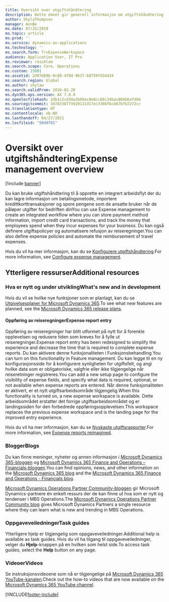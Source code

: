 ```yaml
---
title: Oversikt over utgiftshåndtering
description: Dette emnet gir generell informasjon om utgiftshåndtering og koblinger til flere ressurser. Du kan bruke utgiftshåndtering til å opprette en integrert arbeidsflyt der du kan lagre informasjon om betalingsmetode, importere kredittkorttransaksjoner og spore pengene som de ansatte bruker når de påløper utgifter for bedriften din
author: ShylaThompson
manager: AnnBe
ms.date: 07/25/2019
ms.topic: article
ms.prod: ''
ms.service: dynamics-ax-applications
ms.technology: ''
ms.search.form: TrvExpenseWorkspace
audience: Application User, IT Pro
ms.reviewer: roschlom
ms.search.scope: Core, Operations
ms.custom: 15001
ms.assetid: 2d97d69b-9c08-4f0d-9637-68759fd34d34
ms.search.region: Global
ms.author: shylaw
ms.search.validFrom: 2016-02-28
ms.dyn365.ops.version: AX 7.0.0
ms.openlocfilehash: 2db1c2cd34a2b99ac8e0cc88c34bac804bbafdb6
ms.sourcegitcommit: 3d78338773929121d17ec3386f6cb67bfb2272cc
ms.translationtype: HT
ms.contentlocale: nb-NO
ms.lasthandoff: 04/27/2021
ms.locfileid: "5949781"
---
```

# <a name="expense-management-overview"></a><span data-ttu-id="39298-104">Oversikt over utgiftshåndtering</span><span class="sxs-lookup"><span data-stu-id="39298-104">Expense management overview</span></span>

[!include [banner](../includes/banner.md)]

<span data-ttu-id="39298-105">Du kan bruke utgiftshåndtering til å opprette en integrert arbeidsflyt der du kan lagre informasjon om betalingsmetode, importere kredittkorttransaksjoner og spore pengene som de ansatte bruker når de påløper utgifter for bedriften din</span><span class="sxs-lookup"><span data-stu-id="39298-105">You can use Expense management to create an integrated workflow where you can store payment method information, import credit card transactions, and track the money that employees spend when they incur expenses for your business.</span></span> <span data-ttu-id="39298-106">Du kan også definere utgiftspolicyer og automatisere refusjon av reiseregninger.</span><span class="sxs-lookup"><span data-stu-id="39298-106">You can also define expense policies and automate the reimbursement of travel expenses.</span></span>

<span data-ttu-id="39298-107">Hvis du vil ha mer informasjon, kan du se [Konfigurere utgiftshåndtering](plan-expense-management.md).</span><span class="sxs-lookup"><span data-stu-id="39298-107">For more information, see [Configure expense management](plan-expense-management.md).</span></span>

## <a name="additional-resources"></a><span data-ttu-id="39298-108">Ytterligere ressurser</span><span class="sxs-lookup"><span data-stu-id="39298-108">Additional resources</span></span>

### <a name="whats-new-and-in-development"></a><span data-ttu-id="39298-109">Hva er nytt og under utvikling</span><span class="sxs-lookup"><span data-stu-id="39298-109">What's new and in development</span></span>

<span data-ttu-id="39298-110">Hvis du vil se hvilke nye funksjoner som er planlagt, kan du se [Utgivelsesplaner for Microsoft Dynamics 365](/dynamics365/release-plans/).</span><span class="sxs-lookup"><span data-stu-id="39298-110">To see what new features are planned, see the [Microsoft Dynamics 365 release plans](/dynamics365/release-plans/).</span></span>

#### <a name="expense-report-entry"></a><span data-ttu-id="39298-111">Oppføring av reiseregninger</span><span class="sxs-lookup"><span data-stu-id="39298-111">Expense report entry</span></span>

<span data-ttu-id="39298-112">Oppføring av reiseregninger har blitt utformet på nytt for å forenkle opplevelsen og redusere tiden som kreves for å fylle ut reiseregninger.</span><span class="sxs-lookup"><span data-stu-id="39298-112">Expense report entry has been redesigned to simplify the experience and decrease the time that is required to complete expense reports.</span></span> <span data-ttu-id="39298-113">Du kan aktivere denne funksjonaliteten i Funksjonsbehandling.</span><span class="sxs-lookup"><span data-stu-id="39298-113">You can turn on this functionality in Feature management.</span></span> <span data-ttu-id="39298-114">Du kan legge til en ny konfigurasjonsside for å konfigurere synligheten for utgiftsfelt, og angi hvilke data som er obligatoriske, valgfrie eller ikke tilgjengelige når reiseretninger registreres.</span><span class="sxs-lookup"><span data-stu-id="39298-114">You can add a new setup page to configure the visibility of expense fields, and specify what data is required, optional, or not available when expense reports are entered.</span></span> <span data-ttu-id="39298-115">Når denne funksjonaliteten er aktivert, er et nytt utgiftsarbeidsområde tilgjengelig.</span><span class="sxs-lookup"><span data-stu-id="39298-115">When this functionality is turned on, a new expense workspace is available.</span></span> <span data-ttu-id="39298-116">Dette arbeidsområdet erstatter det forrige utgiftsarbeidsområdet og er landingssiden for den forbedrede oppføringsopplevelsen.</span><span class="sxs-lookup"><span data-stu-id="39298-116">This workspace replaces the previous expense workspace and is the landing page for the improved entry experience.</span></span>

<span data-ttu-id="39298-117">Hvis du vil ha mer informasjon, kan du se [Nyskapte utgiftsrapporter](ExpenseWorkspaceNew.md).</span><span class="sxs-lookup"><span data-stu-id="39298-117">For more information, see [Expense reports reimagined](ExpenseWorkspaceNew.md).</span></span>

### <a name="blogs"></a><span data-ttu-id="39298-118">Blogger</span><span class="sxs-lookup"><span data-stu-id="39298-118">Blogs</span></span>

<span data-ttu-id="39298-119">Du kan finne meninger, nyheter og annen informasjon i [Microsoft Dynamics 365-bloggen](https://community.dynamics.com/b/msftdynamicsblog?c=Enterprise) og [Microsoft Dynamics 365 Finance and Operations – Financials-bloggen](https://community.dynamics.com/365/financeandoperations/b/financials).</span><span class="sxs-lookup"><span data-stu-id="39298-119">You can find opinions, news, and other information on the [Microsoft Dynamics 365 blog](https://community.dynamics.com/b/msftdynamicsblog?c=Enterprise) and the [Microsoft Dynamics 365 Finance and Operations - Financials blog](https://community.dynamics.com/365/financeandoperations/b/financials).</span></span>

<span data-ttu-id="39298-120">[Microsoft Dynamics Operations Partner Community-bloggen](https://community.dynamics.com/partner/b/operationspartnercommunityblog) gir Microsoft Dynamics-partnere én enkelt ressurs der de kan finne ut hva som er nytt og tendenser i MBS Operations.</span><span class="sxs-lookup"><span data-stu-id="39298-120">The [Microsoft Dynamics Operations Partner Community blog](https://community.dynamics.com/partner/b/operationspartnercommunityblog) gives Microsoft Dynamics Partners a single resource where they can learn what is new and trending in MBS Operations.</span></span>

### <a name="task-guides"></a><span data-ttu-id="39298-121">Oppgaveveiledninger</span><span class="sxs-lookup"><span data-stu-id="39298-121">Task guides</span></span>

<span data-ttu-id="39298-122">Ytterligere hjelp er tilgjengelig som oppgaveveiledninger.</span><span class="sxs-lookup"><span data-stu-id="39298-122">Additional help is available as task guides.</span></span> <span data-ttu-id="39298-123">Hvis du vil ha tilgang til oppgaveveiledninger, velger du **Hjelp**-knappen på en hvilken som helst side.</span><span class="sxs-lookup"><span data-stu-id="39298-123">To access task guides, select the **Help** button on any page.</span></span>

### <a name="videos"></a><span data-ttu-id="39298-124">Videoer</span><span class="sxs-lookup"><span data-stu-id="39298-124">Videos</span></span>

<span data-ttu-id="39298-125">Se instruksjonsvideoene som nå er tilgjengelige på [Microsoft Dynamics 365 YouTube-kanalen](https://www.youtube.com/channel/UCJGCg4rB3QSs8y_1FquelBQ).</span><span class="sxs-lookup"><span data-stu-id="39298-125">Check out the how-to videos that are now available on the [Microsoft Dynamics 365 YouTube channel](https://www.youtube.com/channel/UCJGCg4rB3QSs8y_1FquelBQ).</span></span>


[!INCLUDE[footer-include](../includes/footer-banner.md)]